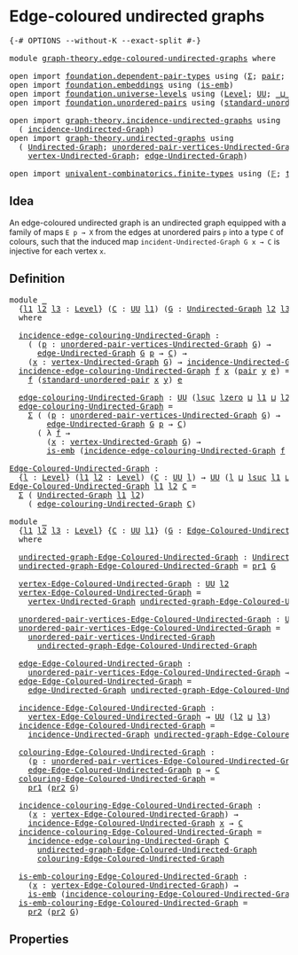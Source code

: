 # Edge-coloured undirected graphs

<pre class="Agda"><a id="44" class="Symbol">{-#</a> <a id="48" class="Keyword">OPTIONS</a> <a id="56" class="Pragma">--without-K</a> <a id="68" class="Pragma">--exact-split</a> <a id="82" class="Symbol">#-}</a>

<a id="87" class="Keyword">module</a> <a id="94" href="graph-theory.edge-coloured-undirected-graphs.html" class="Module">graph-theory.edge-coloured-undirected-graphs</a> <a id="139" class="Keyword">where</a>

<a id="146" class="Keyword">open</a> <a id="151" class="Keyword">import</a> <a id="158" href="foundation.dependent-pair-types.html" class="Module">foundation.dependent-pair-types</a> <a id="190" class="Keyword">using</a> <a id="196" class="Symbol">(</a><a id="197" href="foundation-core.dependent-pair-types.html#502" class="Record">Σ</a><a id="198" class="Symbol">;</a> <a id="200" href="foundation-core.dependent-pair-types.html#575" class="InductiveConstructor">pair</a><a id="204" class="Symbol">;</a> <a id="206" href="foundation-core.dependent-pair-types.html#592" class="Field">pr1</a><a id="209" class="Symbol">;</a> <a id="211" href="foundation-core.dependent-pair-types.html#604" class="Field">pr2</a><a id="214" class="Symbol">)</a>
<a id="216" class="Keyword">open</a> <a id="221" class="Keyword">import</a> <a id="228" href="foundation.embeddings.html" class="Module">foundation.embeddings</a> <a id="250" class="Keyword">using</a> <a id="256" class="Symbol">(</a><a id="257" href="foundation-core.embeddings.html#980" class="Function">is-emb</a><a id="263" class="Symbol">)</a>
<a id="265" class="Keyword">open</a> <a id="270" class="Keyword">import</a> <a id="277" href="foundation.universe-levels.html" class="Module">foundation.universe-levels</a> <a id="304" class="Keyword">using</a> <a id="310" class="Symbol">(</a><a id="311" href="Agda.Primitive.html#597" class="Postulate">Level</a><a id="316" class="Symbol">;</a> <a id="318" href="foundation-core.universe-levels.html#222" class="Primitive">UU</a><a id="320" class="Symbol">;</a> <a id="322" href="Agda.Primitive.html#810" class="Primitive Operator">_⊔_</a><a id="325" class="Symbol">;</a> <a id="327" href="Agda.Primitive.html#780" class="Primitive">lsuc</a><a id="331" class="Symbol">;</a> <a id="333" href="Agda.Primitive.html#764" class="Primitive">lzero</a><a id="338" class="Symbol">)</a>
<a id="340" class="Keyword">open</a> <a id="345" class="Keyword">import</a> <a id="352" href="foundation.unordered-pairs.html" class="Module">foundation.unordered-pairs</a> <a id="379" class="Keyword">using</a> <a id="385" class="Symbol">(</a><a id="386" href="foundation.unordered-pairs.html#4308" class="Function">standard-unordered-pair</a><a id="409" class="Symbol">)</a>

<a id="412" class="Keyword">open</a> <a id="417" class="Keyword">import</a> <a id="424" href="graph-theory.incidence-undirected-graphs.html" class="Module">graph-theory.incidence-undirected-graphs</a> <a id="465" class="Keyword">using</a>
  <a id="473" class="Symbol">(</a> <a id="475" href="graph-theory.incidence-undirected-graphs.html#695" class="Function">incidence-Undirected-Graph</a><a id="501" class="Symbol">)</a>
<a id="503" class="Keyword">open</a> <a id="508" class="Keyword">import</a> <a id="515" href="graph-theory.undirected-graphs.html" class="Module">graph-theory.undirected-graphs</a> <a id="546" class="Keyword">using</a>
  <a id="554" class="Symbol">(</a> <a id="556" href="graph-theory.undirected-graphs.html#785" class="Function">Undirected-Graph</a><a id="572" class="Symbol">;</a> <a id="574" href="graph-theory.undirected-graphs.html#1050" class="Function">unordered-pair-vertices-Undirected-Graph</a><a id="614" class="Symbol">;</a>
    <a id="620" href="graph-theory.undirected-graphs.html#981" class="Function">vertex-Undirected-Graph</a><a id="643" class="Symbol">;</a> <a id="645" href="graph-theory.undirected-graphs.html#1205" class="Function">edge-Undirected-Graph</a><a id="666" class="Symbol">)</a>

<a id="669" class="Keyword">open</a> <a id="674" class="Keyword">import</a> <a id="681" href="univalent-combinatorics.finite-types.html" class="Module">univalent-combinatorics.finite-types</a> <a id="718" class="Keyword">using</a> <a id="724" class="Symbol">(</a><a id="725" href="univalent-combinatorics.finite-types.html#4042" class="Function">𝔽</a><a id="726" class="Symbol">;</a> <a id="728" href="univalent-combinatorics.finite-types.html#4090" class="Function">type-𝔽</a><a id="734" class="Symbol">)</a>
</pre>
## Idea

An edge-coloured undirected graph is an undirected graph equipped with a family of maps `E p → X` from the edges at unordered pairs `p` into a type `C` of colours, such that the induced map `incident-Undirected-Graph G x → C` is injective for each vertex `x`.

## Definition

<pre class="Agda"><a id="1034" class="Keyword">module</a> <a id="1041" href="graph-theory.edge-coloured-undirected-graphs.html#1041" class="Module">_</a>
  <a id="1045" class="Symbol">{</a><a id="1046" href="graph-theory.edge-coloured-undirected-graphs.html#1046" class="Bound">l1</a> <a id="1049" href="graph-theory.edge-coloured-undirected-graphs.html#1049" class="Bound">l2</a> <a id="1052" href="graph-theory.edge-coloured-undirected-graphs.html#1052" class="Bound">l3</a> <a id="1055" class="Symbol">:</a> <a id="1057" href="Agda.Primitive.html#597" class="Postulate">Level</a><a id="1062" class="Symbol">}</a> <a id="1064" class="Symbol">(</a><a id="1065" href="graph-theory.edge-coloured-undirected-graphs.html#1065" class="Bound">C</a> <a id="1067" class="Symbol">:</a> <a id="1069" href="foundation-core.universe-levels.html#222" class="Primitive">UU</a> <a id="1072" href="graph-theory.edge-coloured-undirected-graphs.html#1046" class="Bound">l1</a><a id="1074" class="Symbol">)</a> <a id="1076" class="Symbol">(</a><a id="1077" href="graph-theory.edge-coloured-undirected-graphs.html#1077" class="Bound">G</a> <a id="1079" class="Symbol">:</a> <a id="1081" href="graph-theory.undirected-graphs.html#785" class="Function">Undirected-Graph</a> <a id="1098" href="graph-theory.edge-coloured-undirected-graphs.html#1049" class="Bound">l2</a> <a id="1101" href="graph-theory.edge-coloured-undirected-graphs.html#1052" class="Bound">l3</a><a id="1103" class="Symbol">)</a>
  <a id="1107" class="Keyword">where</a>

  <a id="1116" href="graph-theory.edge-coloured-undirected-graphs.html#1116" class="Function">incidence-edge-colouring-Undirected-Graph</a> <a id="1158" class="Symbol">:</a>
    <a id="1164" class="Symbol">(</a> <a id="1166" class="Symbol">(</a><a id="1167" href="graph-theory.edge-coloured-undirected-graphs.html#1167" class="Bound">p</a> <a id="1169" class="Symbol">:</a> <a id="1171" href="graph-theory.undirected-graphs.html#1050" class="Function">unordered-pair-vertices-Undirected-Graph</a> <a id="1212" href="graph-theory.edge-coloured-undirected-graphs.html#1077" class="Bound">G</a><a id="1213" class="Symbol">)</a> <a id="1215" class="Symbol">→</a>
      <a id="1223" href="graph-theory.undirected-graphs.html#1205" class="Function">edge-Undirected-Graph</a> <a id="1245" href="graph-theory.edge-coloured-undirected-graphs.html#1077" class="Bound">G</a> <a id="1247" href="graph-theory.edge-coloured-undirected-graphs.html#1167" class="Bound">p</a> <a id="1249" class="Symbol">→</a> <a id="1251" href="graph-theory.edge-coloured-undirected-graphs.html#1065" class="Bound">C</a><a id="1252" class="Symbol">)</a> <a id="1254" class="Symbol">→</a>
    <a id="1260" class="Symbol">(</a><a id="1261" href="graph-theory.edge-coloured-undirected-graphs.html#1261" class="Bound">x</a> <a id="1263" class="Symbol">:</a> <a id="1265" href="graph-theory.undirected-graphs.html#981" class="Function">vertex-Undirected-Graph</a> <a id="1289" href="graph-theory.edge-coloured-undirected-graphs.html#1077" class="Bound">G</a><a id="1290" class="Symbol">)</a> <a id="1292" class="Symbol">→</a> <a id="1294" href="graph-theory.incidence-undirected-graphs.html#695" class="Function">incidence-Undirected-Graph</a> <a id="1321" href="graph-theory.edge-coloured-undirected-graphs.html#1077" class="Bound">G</a> <a id="1323" href="graph-theory.edge-coloured-undirected-graphs.html#1261" class="Bound">x</a> <a id="1325" class="Symbol">→</a> <a id="1327" href="graph-theory.edge-coloured-undirected-graphs.html#1065" class="Bound">C</a>
  <a id="1331" href="graph-theory.edge-coloured-undirected-graphs.html#1116" class="Function">incidence-edge-colouring-Undirected-Graph</a> <a id="1373" href="graph-theory.edge-coloured-undirected-graphs.html#1373" class="Bound">f</a> <a id="1375" href="graph-theory.edge-coloured-undirected-graphs.html#1375" class="Bound">x</a> <a id="1377" class="Symbol">(</a><a id="1378" href="foundation-core.dependent-pair-types.html#575" class="InductiveConstructor">pair</a> <a id="1383" href="graph-theory.edge-coloured-undirected-graphs.html#1383" class="Bound">y</a> <a id="1385" href="graph-theory.edge-coloured-undirected-graphs.html#1385" class="Bound">e</a><a id="1386" class="Symbol">)</a> <a id="1388" class="Symbol">=</a>
    <a id="1394" href="graph-theory.edge-coloured-undirected-graphs.html#1373" class="Bound">f</a> <a id="1396" class="Symbol">(</a><a id="1397" href="foundation.unordered-pairs.html#4308" class="Function">standard-unordered-pair</a> <a id="1421" href="graph-theory.edge-coloured-undirected-graphs.html#1375" class="Bound">x</a> <a id="1423" href="graph-theory.edge-coloured-undirected-graphs.html#1383" class="Bound">y</a><a id="1424" class="Symbol">)</a> <a id="1426" href="graph-theory.edge-coloured-undirected-graphs.html#1385" class="Bound">e</a>
  
  <a id="1433" href="graph-theory.edge-coloured-undirected-graphs.html#1433" class="Function">edge-colouring-Undirected-Graph</a> <a id="1465" class="Symbol">:</a> <a id="1467" href="foundation-core.universe-levels.html#222" class="Primitive">UU</a> <a id="1470" class="Symbol">(</a><a id="1471" href="Agda.Primitive.html#780" class="Primitive">lsuc</a> <a id="1476" href="Agda.Primitive.html#764" class="Primitive">lzero</a> <a id="1482" href="Agda.Primitive.html#810" class="Primitive Operator">⊔</a> <a id="1484" href="graph-theory.edge-coloured-undirected-graphs.html#1046" class="Bound">l1</a> <a id="1487" href="Agda.Primitive.html#810" class="Primitive Operator">⊔</a> <a id="1489" href="graph-theory.edge-coloured-undirected-graphs.html#1049" class="Bound">l2</a> <a id="1492" href="Agda.Primitive.html#810" class="Primitive Operator">⊔</a> <a id="1494" href="graph-theory.edge-coloured-undirected-graphs.html#1052" class="Bound">l3</a><a id="1496" class="Symbol">)</a>
  <a id="1500" href="graph-theory.edge-coloured-undirected-graphs.html#1433" class="Function">edge-colouring-Undirected-Graph</a> <a id="1532" class="Symbol">=</a>
    <a id="1538" href="foundation-core.dependent-pair-types.html#502" class="Record">Σ</a> <a id="1540" class="Symbol">(</a> <a id="1542" class="Symbol">(</a><a id="1543" href="graph-theory.edge-coloured-undirected-graphs.html#1543" class="Bound">p</a> <a id="1545" class="Symbol">:</a> <a id="1547" href="graph-theory.undirected-graphs.html#1050" class="Function">unordered-pair-vertices-Undirected-Graph</a> <a id="1588" href="graph-theory.edge-coloured-undirected-graphs.html#1077" class="Bound">G</a><a id="1589" class="Symbol">)</a> <a id="1591" class="Symbol">→</a>
        <a id="1601" href="graph-theory.undirected-graphs.html#1205" class="Function">edge-Undirected-Graph</a> <a id="1623" href="graph-theory.edge-coloured-undirected-graphs.html#1077" class="Bound">G</a> <a id="1625" href="graph-theory.edge-coloured-undirected-graphs.html#1543" class="Bound">p</a> <a id="1627" class="Symbol">→</a> <a id="1629" href="graph-theory.edge-coloured-undirected-graphs.html#1065" class="Bound">C</a><a id="1630" class="Symbol">)</a>
      <a id="1638" class="Symbol">(</a> <a id="1640" class="Symbol">λ</a> <a id="1642" href="graph-theory.edge-coloured-undirected-graphs.html#1642" class="Bound">f</a> <a id="1644" class="Symbol">→</a>
        <a id="1654" class="Symbol">(</a><a id="1655" href="graph-theory.edge-coloured-undirected-graphs.html#1655" class="Bound">x</a> <a id="1657" class="Symbol">:</a> <a id="1659" href="graph-theory.undirected-graphs.html#981" class="Function">vertex-Undirected-Graph</a> <a id="1683" href="graph-theory.edge-coloured-undirected-graphs.html#1077" class="Bound">G</a><a id="1684" class="Symbol">)</a> <a id="1686" class="Symbol">→</a>
        <a id="1696" href="foundation-core.embeddings.html#980" class="Function">is-emb</a> <a id="1703" class="Symbol">(</a><a id="1704" href="graph-theory.edge-coloured-undirected-graphs.html#1116" class="Function">incidence-edge-colouring-Undirected-Graph</a> <a id="1746" href="graph-theory.edge-coloured-undirected-graphs.html#1642" class="Bound">f</a> <a id="1748" href="graph-theory.edge-coloured-undirected-graphs.html#1655" class="Bound">x</a><a id="1749" class="Symbol">))</a>

<a id="Edge-Coloured-Undirected-Graph"></a><a id="1753" href="graph-theory.edge-coloured-undirected-graphs.html#1753" class="Function">Edge-Coloured-Undirected-Graph</a> <a id="1784" class="Symbol">:</a>
  <a id="1788" class="Symbol">{</a><a id="1789" href="graph-theory.edge-coloured-undirected-graphs.html#1789" class="Bound">l</a> <a id="1791" class="Symbol">:</a> <a id="1793" href="Agda.Primitive.html#597" class="Postulate">Level</a><a id="1798" class="Symbol">}</a> <a id="1800" class="Symbol">(</a><a id="1801" href="graph-theory.edge-coloured-undirected-graphs.html#1801" class="Bound">l1</a> <a id="1804" href="graph-theory.edge-coloured-undirected-graphs.html#1804" class="Bound">l2</a> <a id="1807" class="Symbol">:</a> <a id="1809" href="Agda.Primitive.html#597" class="Postulate">Level</a><a id="1814" class="Symbol">)</a> <a id="1816" class="Symbol">(</a><a id="1817" href="graph-theory.edge-coloured-undirected-graphs.html#1817" class="Bound">C</a> <a id="1819" class="Symbol">:</a> <a id="1821" href="foundation-core.universe-levels.html#222" class="Primitive">UU</a> <a id="1824" href="graph-theory.edge-coloured-undirected-graphs.html#1789" class="Bound">l</a><a id="1825" class="Symbol">)</a> <a id="1827" class="Symbol">→</a> <a id="1829" href="foundation-core.universe-levels.html#222" class="Primitive">UU</a> <a id="1832" class="Symbol">(</a><a id="1833" href="graph-theory.edge-coloured-undirected-graphs.html#1789" class="Bound">l</a> <a id="1835" href="Agda.Primitive.html#810" class="Primitive Operator">⊔</a> <a id="1837" href="Agda.Primitive.html#780" class="Primitive">lsuc</a> <a id="1842" href="graph-theory.edge-coloured-undirected-graphs.html#1801" class="Bound">l1</a> <a id="1845" href="Agda.Primitive.html#810" class="Primitive Operator">⊔</a> <a id="1847" href="Agda.Primitive.html#780" class="Primitive">lsuc</a> <a id="1852" href="graph-theory.edge-coloured-undirected-graphs.html#1804" class="Bound">l2</a><a id="1854" class="Symbol">)</a>
<a id="1856" href="graph-theory.edge-coloured-undirected-graphs.html#1753" class="Function">Edge-Coloured-Undirected-Graph</a> <a id="1887" href="graph-theory.edge-coloured-undirected-graphs.html#1887" class="Bound">l1</a> <a id="1890" href="graph-theory.edge-coloured-undirected-graphs.html#1890" class="Bound">l2</a> <a id="1893" href="graph-theory.edge-coloured-undirected-graphs.html#1893" class="Bound">C</a> <a id="1895" class="Symbol">=</a>
  <a id="1899" href="foundation-core.dependent-pair-types.html#502" class="Record">Σ</a> <a id="1901" class="Symbol">(</a> <a id="1903" href="graph-theory.undirected-graphs.html#785" class="Function">Undirected-Graph</a> <a id="1920" href="graph-theory.edge-coloured-undirected-graphs.html#1887" class="Bound">l1</a> <a id="1923" href="graph-theory.edge-coloured-undirected-graphs.html#1890" class="Bound">l2</a><a id="1925" class="Symbol">)</a>
    <a id="1931" class="Symbol">(</a> <a id="1933" href="graph-theory.edge-coloured-undirected-graphs.html#1433" class="Function">edge-colouring-Undirected-Graph</a> <a id="1965" href="graph-theory.edge-coloured-undirected-graphs.html#1893" class="Bound">C</a><a id="1966" class="Symbol">)</a>

<a id="1969" class="Keyword">module</a> <a id="1976" href="graph-theory.edge-coloured-undirected-graphs.html#1976" class="Module">_</a>
  <a id="1980" class="Symbol">{</a><a id="1981" href="graph-theory.edge-coloured-undirected-graphs.html#1981" class="Bound">l1</a> <a id="1984" href="graph-theory.edge-coloured-undirected-graphs.html#1984" class="Bound">l2</a> <a id="1987" href="graph-theory.edge-coloured-undirected-graphs.html#1987" class="Bound">l3</a> <a id="1990" class="Symbol">:</a> <a id="1992" href="Agda.Primitive.html#597" class="Postulate">Level</a><a id="1997" class="Symbol">}</a> <a id="1999" class="Symbol">{</a><a id="2000" href="graph-theory.edge-coloured-undirected-graphs.html#2000" class="Bound">C</a> <a id="2002" class="Symbol">:</a> <a id="2004" href="foundation-core.universe-levels.html#222" class="Primitive">UU</a> <a id="2007" href="graph-theory.edge-coloured-undirected-graphs.html#1981" class="Bound">l1</a><a id="2009" class="Symbol">}</a> <a id="2011" class="Symbol">(</a><a id="2012" href="graph-theory.edge-coloured-undirected-graphs.html#2012" class="Bound">G</a> <a id="2014" class="Symbol">:</a> <a id="2016" href="graph-theory.edge-coloured-undirected-graphs.html#1753" class="Function">Edge-Coloured-Undirected-Graph</a> <a id="2047" href="graph-theory.edge-coloured-undirected-graphs.html#1984" class="Bound">l2</a> <a id="2050" href="graph-theory.edge-coloured-undirected-graphs.html#1987" class="Bound">l3</a> <a id="2053" href="graph-theory.edge-coloured-undirected-graphs.html#2000" class="Bound">C</a><a id="2054" class="Symbol">)</a>
  <a id="2058" class="Keyword">where</a>
  
  <a id="2069" href="graph-theory.edge-coloured-undirected-graphs.html#2069" class="Function">undirected-graph-Edge-Coloured-Undirected-Graph</a> <a id="2117" class="Symbol">:</a> <a id="2119" href="graph-theory.undirected-graphs.html#785" class="Function">Undirected-Graph</a> <a id="2136" href="graph-theory.edge-coloured-undirected-graphs.html#1984" class="Bound">l2</a> <a id="2139" href="graph-theory.edge-coloured-undirected-graphs.html#1987" class="Bound">l3</a>
  <a id="2144" href="graph-theory.edge-coloured-undirected-graphs.html#2069" class="Function">undirected-graph-Edge-Coloured-Undirected-Graph</a> <a id="2192" class="Symbol">=</a> <a id="2194" href="foundation-core.dependent-pair-types.html#592" class="Field">pr1</a> <a id="2198" href="graph-theory.edge-coloured-undirected-graphs.html#2012" class="Bound">G</a>

  <a id="2203" href="graph-theory.edge-coloured-undirected-graphs.html#2203" class="Function">vertex-Edge-Coloured-Undirected-Graph</a> <a id="2241" class="Symbol">:</a> <a id="2243" href="foundation-core.universe-levels.html#222" class="Primitive">UU</a> <a id="2246" href="graph-theory.edge-coloured-undirected-graphs.html#1984" class="Bound">l2</a>
  <a id="2251" href="graph-theory.edge-coloured-undirected-graphs.html#2203" class="Function">vertex-Edge-Coloured-Undirected-Graph</a> <a id="2289" class="Symbol">=</a>
    <a id="2295" href="graph-theory.undirected-graphs.html#981" class="Function">vertex-Undirected-Graph</a> <a id="2319" href="graph-theory.edge-coloured-undirected-graphs.html#2069" class="Function">undirected-graph-Edge-Coloured-Undirected-Graph</a>

  <a id="2370" href="graph-theory.edge-coloured-undirected-graphs.html#2370" class="Function">unordered-pair-vertices-Edge-Coloured-Undirected-Graph</a> <a id="2425" class="Symbol">:</a> <a id="2427" href="foundation-core.universe-levels.html#222" class="Primitive">UU</a> <a id="2430" class="Symbol">(</a><a id="2431" href="Agda.Primitive.html#780" class="Primitive">lsuc</a> <a id="2436" href="Agda.Primitive.html#764" class="Primitive">lzero</a> <a id="2442" href="Agda.Primitive.html#810" class="Primitive Operator">⊔</a> <a id="2444" href="graph-theory.edge-coloured-undirected-graphs.html#1984" class="Bound">l2</a><a id="2446" class="Symbol">)</a>
  <a id="2450" href="graph-theory.edge-coloured-undirected-graphs.html#2370" class="Function">unordered-pair-vertices-Edge-Coloured-Undirected-Graph</a> <a id="2505" class="Symbol">=</a>
    <a id="2511" href="graph-theory.undirected-graphs.html#1050" class="Function">unordered-pair-vertices-Undirected-Graph</a>
      <a id="2558" href="graph-theory.edge-coloured-undirected-graphs.html#2069" class="Function">undirected-graph-Edge-Coloured-Undirected-Graph</a>

  <a id="2609" href="graph-theory.edge-coloured-undirected-graphs.html#2609" class="Function">edge-Edge-Coloured-Undirected-Graph</a> <a id="2645" class="Symbol">:</a>
    <a id="2651" href="graph-theory.edge-coloured-undirected-graphs.html#2370" class="Function">unordered-pair-vertices-Edge-Coloured-Undirected-Graph</a> <a id="2706" class="Symbol">→</a> <a id="2708" href="foundation-core.universe-levels.html#222" class="Primitive">UU</a> <a id="2711" href="graph-theory.edge-coloured-undirected-graphs.html#1987" class="Bound">l3</a>
  <a id="2716" href="graph-theory.edge-coloured-undirected-graphs.html#2609" class="Function">edge-Edge-Coloured-Undirected-Graph</a> <a id="2752" class="Symbol">=</a>
    <a id="2758" href="graph-theory.undirected-graphs.html#1205" class="Function">edge-Undirected-Graph</a> <a id="2780" href="graph-theory.edge-coloured-undirected-graphs.html#2069" class="Function">undirected-graph-Edge-Coloured-Undirected-Graph</a>

  <a id="2831" href="graph-theory.edge-coloured-undirected-graphs.html#2831" class="Function">incidence-Edge-Coloured-Undirected-Graph</a> <a id="2872" class="Symbol">:</a>
    <a id="2878" href="graph-theory.edge-coloured-undirected-graphs.html#2203" class="Function">vertex-Edge-Coloured-Undirected-Graph</a> <a id="2916" class="Symbol">→</a> <a id="2918" href="foundation-core.universe-levels.html#222" class="Primitive">UU</a> <a id="2921" class="Symbol">(</a><a id="2922" href="graph-theory.edge-coloured-undirected-graphs.html#1984" class="Bound">l2</a> <a id="2925" href="Agda.Primitive.html#810" class="Primitive Operator">⊔</a> <a id="2927" href="graph-theory.edge-coloured-undirected-graphs.html#1987" class="Bound">l3</a><a id="2929" class="Symbol">)</a>
  <a id="2933" href="graph-theory.edge-coloured-undirected-graphs.html#2831" class="Function">incidence-Edge-Coloured-Undirected-Graph</a> <a id="2974" class="Symbol">=</a>
    <a id="2980" href="graph-theory.incidence-undirected-graphs.html#695" class="Function">incidence-Undirected-Graph</a> <a id="3007" href="graph-theory.edge-coloured-undirected-graphs.html#2069" class="Function">undirected-graph-Edge-Coloured-Undirected-Graph</a>

  <a id="3058" href="graph-theory.edge-coloured-undirected-graphs.html#3058" class="Function">colouring-Edge-Coloured-Undirected-Graph</a> <a id="3099" class="Symbol">:</a>
    <a id="3105" class="Symbol">(</a><a id="3106" href="graph-theory.edge-coloured-undirected-graphs.html#3106" class="Bound">p</a> <a id="3108" class="Symbol">:</a> <a id="3110" href="graph-theory.edge-coloured-undirected-graphs.html#2370" class="Function">unordered-pair-vertices-Edge-Coloured-Undirected-Graph</a><a id="3164" class="Symbol">)</a> <a id="3166" class="Symbol">→</a>
    <a id="3172" href="graph-theory.edge-coloured-undirected-graphs.html#2609" class="Function">edge-Edge-Coloured-Undirected-Graph</a> <a id="3208" href="graph-theory.edge-coloured-undirected-graphs.html#3106" class="Bound">p</a> <a id="3210" class="Symbol">→</a> <a id="3212" href="graph-theory.edge-coloured-undirected-graphs.html#2000" class="Bound">C</a>
  <a id="3216" href="graph-theory.edge-coloured-undirected-graphs.html#3058" class="Function">colouring-Edge-Coloured-Undirected-Graph</a> <a id="3257" class="Symbol">=</a>
    <a id="3263" href="foundation-core.dependent-pair-types.html#592" class="Field">pr1</a> <a id="3267" class="Symbol">(</a><a id="3268" href="foundation-core.dependent-pair-types.html#604" class="Field">pr2</a> <a id="3272" href="graph-theory.edge-coloured-undirected-graphs.html#2012" class="Bound">G</a><a id="3273" class="Symbol">)</a>

  <a id="3278" href="graph-theory.edge-coloured-undirected-graphs.html#3278" class="Function">incidence-colouring-Edge-Coloured-Undirected-Graph</a> <a id="3329" class="Symbol">:</a>
    <a id="3335" class="Symbol">(</a><a id="3336" href="graph-theory.edge-coloured-undirected-graphs.html#3336" class="Bound">x</a> <a id="3338" class="Symbol">:</a> <a id="3340" href="graph-theory.edge-coloured-undirected-graphs.html#2203" class="Function">vertex-Edge-Coloured-Undirected-Graph</a><a id="3377" class="Symbol">)</a> <a id="3379" class="Symbol">→</a>
    <a id="3385" href="graph-theory.edge-coloured-undirected-graphs.html#2831" class="Function">incidence-Edge-Coloured-Undirected-Graph</a> <a id="3426" href="graph-theory.edge-coloured-undirected-graphs.html#3336" class="Bound">x</a> <a id="3428" class="Symbol">→</a> <a id="3430" href="graph-theory.edge-coloured-undirected-graphs.html#2000" class="Bound">C</a>
  <a id="3434" href="graph-theory.edge-coloured-undirected-graphs.html#3278" class="Function">incidence-colouring-Edge-Coloured-Undirected-Graph</a> <a id="3485" class="Symbol">=</a>
    <a id="3491" href="graph-theory.edge-coloured-undirected-graphs.html#1116" class="Function">incidence-edge-colouring-Undirected-Graph</a> <a id="3533" href="graph-theory.edge-coloured-undirected-graphs.html#2000" class="Bound">C</a>
      <a id="3541" href="graph-theory.edge-coloured-undirected-graphs.html#2069" class="Function">undirected-graph-Edge-Coloured-Undirected-Graph</a>
      <a id="3595" href="graph-theory.edge-coloured-undirected-graphs.html#3058" class="Function">colouring-Edge-Coloured-Undirected-Graph</a>

  <a id="3639" href="graph-theory.edge-coloured-undirected-graphs.html#3639" class="Function">is-emb-colouring-Edge-Coloured-Undirected-Graph</a> <a id="3687" class="Symbol">:</a>
    <a id="3693" class="Symbol">(</a><a id="3694" href="graph-theory.edge-coloured-undirected-graphs.html#3694" class="Bound">x</a> <a id="3696" class="Symbol">:</a> <a id="3698" href="graph-theory.edge-coloured-undirected-graphs.html#2203" class="Function">vertex-Edge-Coloured-Undirected-Graph</a><a id="3735" class="Symbol">)</a> <a id="3737" class="Symbol">→</a>
    <a id="3743" href="foundation-core.embeddings.html#980" class="Function">is-emb</a> <a id="3750" class="Symbol">(</a><a id="3751" href="graph-theory.edge-coloured-undirected-graphs.html#3278" class="Function">incidence-colouring-Edge-Coloured-Undirected-Graph</a> <a id="3802" href="graph-theory.edge-coloured-undirected-graphs.html#3694" class="Bound">x</a><a id="3803" class="Symbol">)</a>
  <a id="3807" href="graph-theory.edge-coloured-undirected-graphs.html#3639" class="Function">is-emb-colouring-Edge-Coloured-Undirected-Graph</a> <a id="3855" class="Symbol">=</a>
    <a id="3861" href="foundation-core.dependent-pair-types.html#604" class="Field">pr2</a> <a id="3865" class="Symbol">(</a><a id="3866" href="foundation-core.dependent-pair-types.html#604" class="Field">pr2</a> <a id="3870" href="graph-theory.edge-coloured-undirected-graphs.html#2012" class="Bound">G</a><a id="3871" class="Symbol">)</a>
</pre>
## Properties
